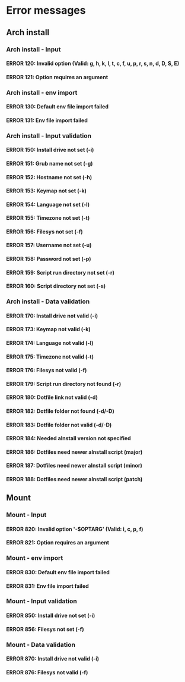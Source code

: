 # Error messages

## Arch install

### Arch install - Input

#### ERROR 120: Invalid option (Valid: g, h, k, l, t, c, f, u, p, r, s, n, d, D, S, E)

#### ERROR 121: Option requires an argument

### Arch install - env import

#### ERROR 130: Default env file import failed

#### ERROR 131: Env file import failed

### Arch install - Input validation

#### ERROR 150: Install drive not set (-i)

#### ERROR 151: Grub name not set (-g)

#### ERROR 152: Hostname not set (-h)

#### ERROR 153: Keymap not set (-k)

#### ERROR 154: Language not set (-l)

#### ERROR 155: Timezone not set (-t)

#### ERROR 156: Filesys not set (-f)

#### ERROR 157: Username not set (-u)

#### ERROR 158: Password not set (-p)

#### ERROR 159: Script run directory not set (-r)

#### ERROR 160: Script directory not set (-s)

### Arch install - Data validation

#### ERROR 170: Install drive not valid (-i)

#### ERROR 173: Keymap not valid (-k)

#### ERROR 174: Language not valid (-l)

#### ERROR 175: Timezone not valid (-t)

#### ERROR 176: Filesys not valid (-f)

#### ERROR 179: Script run directory not found (-r)

#### ERROR 180: Dotfile link not valid (-d)

#### ERROR 182: Dotfile folder not found (-d/-D)

#### ERROR 183: Dotfile folder not valid (-d/-D)

#### ERROR 184: Needed aInstall version not specified

#### ERROR 186: Dotfiles need newer aInstall script (major)

#### ERROR 187: Dotfiles need newer aInstall script (minor)

#### ERROR 188: Dotfiles need newer aInstall script (patch)

## Mount

### Mount - Input

#### ERROR 820: Invalid option '-$OPTARG' (Valid: i, c, p, f)

#### ERROR 821: Option requires an argument

### Mount - env import

#### ERROR 830: Default env file import failed

#### ERROR 831: Env file import failed

### Mount - Input validation

#### ERROR 850: Install drive not set (-i)

#### ERROR 856: Filesys not set (-f)

### Mount - Data validation

#### ERROR 870: Install drive not valid (-i)

#### ERROR 876: Filesys not valid (-f)
